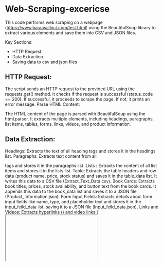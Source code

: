# Web-Scraping-excericse

This code performs web scraping on a webpage (https://www.baraasallout.com/test.html) using the BeautifulSoup library to extract various elements and save them into CSV and JSON files.

Key Sections:
  - HTTP Request
  - Data Extraction
  - Saving data to csv and json files 


## HTTP Request:

The script sends an HTTP request to the provided URL using the requests.get() method.
It checks if the request is successful (status_code == 200). If successful, it proceeds to scrape the page. If not, it prints an error message.
Parse HTML Content:

The HTML content of the page is parsed with BeautifulSoup using the html.parser.
It extracts multiple elements, including headings, paragraphs, list items, tables, forms, links, videos, and product information.


## Data Extraction:

Headings: Extracts the text of all heading tags and stores it in the headings list.
Paragraphs: Extracts text content from all <p> tags and stores it in the paragraphs list.
Lists : Extracts the content of all list items and stores it in the lists list.
Table: Extracts the table headers and row data (product name, price, stock status) and saves it in the table_data list. It writes this data to a CSV file (Extract_Text_Data.csv).
Book Cards: Extracts book titles, prices, stock availability, and button text from the book cards. It appends this data to the book_data list and saves it to a JSON file (Product_Information.json).
Form Input Fields: Extracts details about form input fields like name, type, and placeholder text and stores it in the input_feild_data list, saving it to a JSON file (Input_feild_data.json).
Links and Videos: Extracts hyperlinks (<a>) and video links (<iframe>) from the page and stores them in hyperlinks and video_links lists, respectively. This data is saved to a JSON file (Links.json).
Featured Products: Extracts data from the featured products section, including product ID, name, hidden price, and available colors, printing this data to the console.
Data Saving:

## Saving Data
The data extracted from the page is saved in various formats:
CSV: The headings, paragraphs, lists, and table data are written to Extract_Text_Data.csv.
JSON: The book data, form input fields, hyperlinks, video links, and featured products are saved as JSON files (Product_Information.json, Input_feild_data.json, Links.json, and featured_products.json).
Error Handling:

If the HTTP request fails (e.g., due to a network issue), it prints an error message indicating that the page could not be fetched.
Summary:
The script scrapes various elements from an HTML page, processes them, and saves the extracted data into structured CSV and JSON files for further use.
